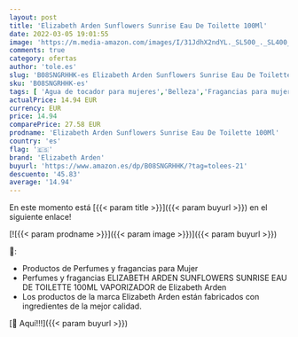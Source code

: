 ```yaml
---
layout: post
title: 'Elizabeth Arden Sunflowers Sunrise Eau De Toilette 100Ml'
date: 2022-03-05 19:01:55
image: 'https://m.media-amazon.com/images/I/31JdhX2ndYL._SL500_._SL400_.jpg'
comments: true
category: ofertas
author: 'tole.es'
slug: 'B08SNGRHHK-es Elizabeth Arden Sunflowers Sunrise Eau De Toilette 100Ml'
sku: 'B08SNGRHHK-es'
tags: [ 'Agua de tocador para mujeres','Belleza','Fragancias para mujeres','Perfumes y fragancias','de','eau','elizabeth arden','toilette', ]
actualPrice: 14.94 EUR
currency: EUR
price: 14.94
comparePrice: 27.58 EUR
prodname: 'Elizabeth Arden Sunflowers Sunrise Eau De Toilette 100Ml'
country: 'es'
flag: '🇪🇸'
brand: 'Elizabeth Arden'
buyurl: 'https://www.amazon.es/dp/B08SNGRHHK/?tag=tolees-21'
descuento: '45.83'
average: '14.94'
---
```


En este momento está [{{< param title >}}]({{< param buyurl >}}) en el siguiente enlace!

[![{{< param prodname >}}]({{< param image >}})]({{< param buyurl >}})

🔎:

- Productos de Perfumes y fragancias para Mujer
- Perfumes y fragancias ELIZABETH ARDEN SUNFLOWERS SUNRISE EAU DE TOILETTE 100ML VAPORIZADOR de Elizabeth Arden
- Los productos de la marca Elizabeth Arden están fabricados con ingredientes de la mejor calidad.

[🛒 Aquí!!!]({{< param buyurl >}})

